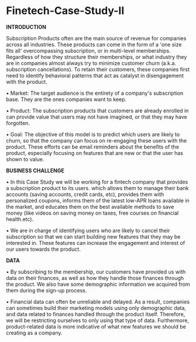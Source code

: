 # Finetech-Case-Study-II


**INTRODUCTION**

Subscription Products often are the main source of revenue for companies across all industries. These products can come in the form of a 'one size fits all' overcompassing subscription, or in multi-level memberships. Regardless of how they structure their memberships, or what industry they are in companies almost always try to minimize customer churn (a.k.a. subscription cancellations). To retain their customers, these companies first need to identify behavioral patterns that act as catalyst in disengagement with the product.

• Market: The target audience is the entirety of a company's subscription base. They are the ones companies want to keep.

• Product: The subscription products that customers are already enrolled in can provide value that users may not have imagined, or that they may have forgotten.

• Goal: The objective of this model is to predict which users are likely to churn, so that the company can focus on re-engaging these users with the product. These efforts can be email reminders about the benefits of the product, especially focusing on features that are new or that the user has shown to value.


**BUSINESS CHALLENGE**

• In this Case Study we will be working for a fintech company that provides a subscription product to its users. which allows them to manage their bank accounts (saving accounts, credit cards, etc), provides them with personalized coupons, informs them of the latest low-APR loans available in the market, and educates them on the best available methods to save money (like videos on saving money on taxes, free courses on financial health.etc).

• We are in charge of identifying users who are likely to cancel their subscription so that we can start building new features that they may be interested in. These features can
increase the engagement and interest of our users towards the product.


**DATA**

• By subscribing to the membership, our customers have provided us with data on their finances, as well as how they handle those finances through the product. We also have some demographic information we acquired from them during the sign-up process.

• Financial data can often be unreliable and delayed. As a result, companies can sometimes build their marketing models using only demographic data, and data related to finances handled through the product itself. Therefore, we will be restricting ourselves to only using that type of data. Furthermore, product-related data is more indicative of what new features we should be creating as a company.
